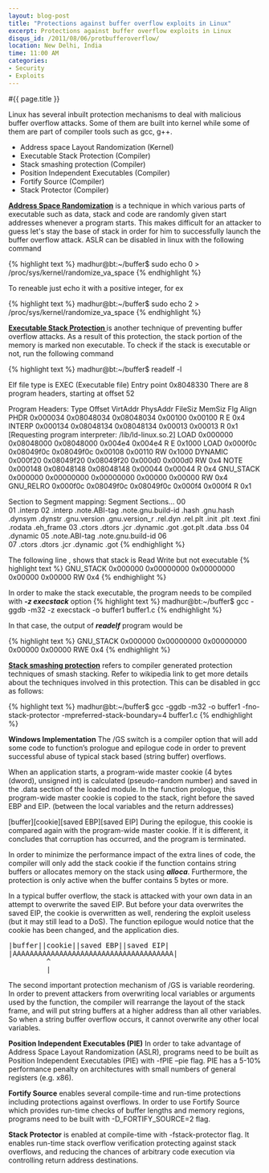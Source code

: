 ```yaml
---
layout: blog-post
title: "Protections against buffer overflow exploits in Linux"
excerpt: Protections against buffer overflow exploits in Linux
disqus_id: /2011/08/06/protbufferoverflow/
location: New Delhi, India
time: 11:00 AM
categories:
- Security
- Exploits
---
```


#{{ page.title }}

Linux has several inbuilt protection mechanisms to deal with malicious buffer overflow attacks. Some of them are built into kernel
while some of them are part of compiler tools such as gcc, g++. 
* Address space Layout Randomization (Kernel)
* Executable Stack Protection (Compiler)
* Stack smashing protection (Compiler)
* Position Independent Executables (Compiler)
* Fortify Source (Compiler)
* Stack Protector (Compiler)   

**[Address Space Randomization](http://en.wikipedia.org/wiki/Address_space_layout_randomization)** is a technique in which various parts of executable such as data, stack and code are randomly given start addresses whenever a program starts. This makes difficult for an attacker to guess let's stay the base of stack in order for him to successfully launch the buffer overflow attack. ASLR can be disabled in linux with the following command

{% highlight text %}
madhur@bt:~/buffer$ sudo echo 0 > /proc/sys/kernel/randomize_va_space
{% endhighlight %}

To reneable just echo it with a positive integer, for ex

{% highlight text %}
madhur@bt:~/buffer$ sudo echo 2 > /proc/sys/kernel/randomize_va_space
{% endhighlight %}

**[Executable Stack Protection ](http://en.wikipedia.org/wiki/Executable_space_protection)** is another technique of preventing buffer overflow attacks. As a result of this protection, the stack portion of the memory is marked non executable. To check if the stack is executable or not, run the following command

{% highlight text %}
madhur@bt:~/buffer$ readelf -l <filename>

Elf file type is EXEC (Executable file)
Entry point 0x8048330
There are 8 program headers, starting at offset 52

Program Headers:
  Type           Offset   VirtAddr   PhysAddr   FileSiz MemSiz  Flg Align
  PHDR           0x000034 0x08048034 0x08048034 0x00100 0x00100 R E 0x4
  INTERP         0x000134 0x08048134 0x08048134 0x00013 0x00013 R   0x1
      [Requesting program interpreter: /lib/ld-linux.so.2]
  LOAD           0x000000 0x08048000 0x08048000 0x004e4 0x004e4 R E 0x1000
  LOAD           0x000f0c 0x08049f0c 0x08049f0c 0x00108 0x00110 RW  0x1000
  DYNAMIC        0x000f20 0x08049f20 0x08049f20 0x000d0 0x000d0 RW  0x4
  NOTE           0x000148 0x08048148 0x08048148 0x00044 0x00044 R   0x4
  GNU_STACK      0x000000 0x00000000 0x00000000 0x00000 0x00000 RW  0x4
  GNU_RELRO      0x000f0c 0x08049f0c 0x08049f0c 0x000f4 0x000f4 R   0x1

 Section to Segment mapping:
  Segment Sections...
   00     
   01     .interp 
   02     .interp .note.ABI-tag .note.gnu.build-id .hash .gnu.hash .dynsym .dynstr .gnu.version .gnu.version_r .rel.dyn .rel.plt .init .plt .text .fini .rodata .eh_frame 
   03     .ctors .dtors .jcr .dynamic .got .got.plt .data .bss 
   04     .dynamic 
   05     .note.ABI-tag .note.gnu.build-id 
   06     
   07     .ctors .dtors .jcr .dynamic .got 
{% endhighlight %}

The following line , shows that stack is Read Write but not executable
{% highlight text %}
  GNU_STACK      0x000000 0x00000000 0x00000000 0x00000 0x00000 RW 0x4
{% endhighlight %}

In order to make the stack executable, the program needs to be compiled with ***-z execstack*** option
{% highlight text %}
madhur@bt:~/buffer$ gcc -ggdb -m32 -z execstack -o buffer1 buffer1.c
{% endhighlight %}

In that case, the output of ***readelf*** program would be 

{% highlight text %}
  GNU_STACK      0x000000 0x00000000 0x00000000 0x00000 0x00000 RWE 0x4
{% endhighlight %}

**[Stack smashing protection](http://en.wikipedia.org/wiki/Stack-smashing_protection)** refers to compiler generated protection techniques of smash stacking. Refer to wikipedia link to get more details about the techniques involved in this protection. This can be disabled in gcc as follows:

{% highlight text %}
madhur@bt:~/buffer$ gcc -ggdb -m32 -o buffer1 -fno-stack-protector -mpreferred-stack-boundary=4 buffer1.c
{% endhighlight %}

**Windows Implementation**
The /GS switch is a compiler option that will add some code to function’s prologue and epilogue code in order to prevent successful abuse of typical stack based (string buffer) overflows.

When an application starts, a program-wide master cookie (4 bytes (dword), unsigned int) is calculated (pseudo-random number) and saved in the .data section of the loaded module. In the function prologue, this program-wide master cookie is copied to the stack, right before the saved EBP and EIP. (between the local variables and the return addresses)

\[buffer\]\[cookie\]\[saved EBP\]\[saved EIP\]
During the epilogue, this cookie is compared again with the program-wide master cookie. If it is different, it concludes that corruption has occurred, and the program is terminated.

In order to minimize the performance impact of the extra lines of code, the compiler will only add the stack cookie if the function contains string buffers or allocates memory on the stack using ***alloca***. Furthermore, the protection is only active when the buffer contains 5 bytes or more.

In a typical buffer overflow, the stack is attacked with your own data in an attempt to overwrite the saved EIP. But before your data overwrites the saved EIP, the cookie is overwritten as well, rendering the exploit useless (but it may still lead to a DoS). The function epilogue would notice that the cookie has been changed, and the application dies.

<pre>
|buffer||cookie||saved EBP||saved EIP|
|AAAAAAAAAAAAAAAAAAAAAAAAAAAAAAAAAAAAAA|
         ^
         |
</pre>
The second important protection mechanism of /GS is variable reordering. In order to prevent attackers from overwriting local variables or arguments used by the function, the compiler will rearrange the layout of the stack frame, and will put string buffers at a higher address than all other variables. So when a string buffer overflow occurs, it cannot overwrite any other local variables.

**Position Independent Executables (PIE)** In order to take advantage of Address Space Layout Randomization (ASLR), programs need to be built as Position Independent Executables (PIE) with -fPIE –pie flag. PIE has a 5-10% performance penalty on architectures with small numbers of general registers (e.g. x86). 

**Fortify Source** enables several compile-time and run-time protections including protections against overflows. In order to use Fortify Source which provides run-time checks of buffer lengths and memory regions, programs need to be built with -D_FORTIFY_SOURCE=2 flag. 

**Stack Protector** is enabled at compile-time with -fstack-protector flag. It enables run-time stack overflow verification protecting against stack overflows, and reducing the chances of arbitrary code execution via controlling return address destinations.


